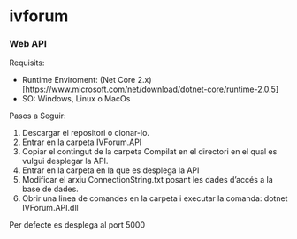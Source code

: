 # ivforum

### Web API

Requisits:
- Runtime Enviroment: (Net Core 2.x)[https://www.microsoft.com/net/download/dotnet-core/runtime-2.0.5]
- SO: Windows, Linux o MacOs

Pasos a Seguir:
1. Descargar el repositori o clonar-lo.
2. Entrar en la carpeta IVForum.API
3. Copiar el contingut de la carpeta Compilat en el directori en el qual es vulgui desplegar la API.
4. Entrar en la carpeta en la que es desplega la API
5. Modificar el arxiu ConnectionString.txt posant les dades d’accés a la base de dades.
6. Obrir una linea de comandes en la carpeta i executar la comanda: dotnet IVForum.API.dll

Per defecte es desplega al port 5000
